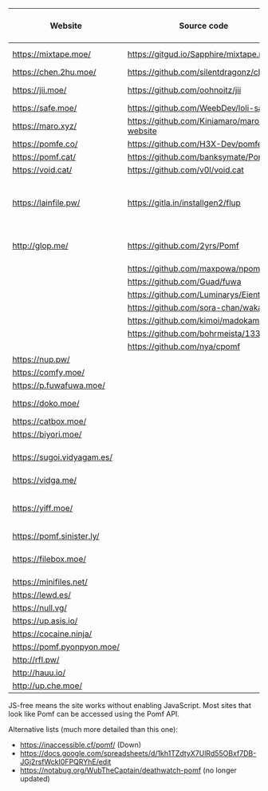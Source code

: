 | Website                 | Source code                             | Size limit (MiB) | Notes                             | Status 
|-------------------------|-----------------------------------------|------------------|-----------------------------------|---------
| https://mixtape.moe/    | https://gitgud.io/Sapphire/mixtape.moe  | 100              | Pastebin, voice                   | Down (07/Aug/17) 
| https://chen.2hu.moe/   | https://github.com/silentdragonz/chen   | 50               |                                   | Up 
| https://jii.moe/        | https://github.com/oohnoitz/jii         | 150              | JS-free                           | Down (01/Aug/17) 
| https://safe.moe/       | https://github.com/WeebDev/loli-safe    | 200              | Pastebin                          | Up 
| https://maro.xyz/       | https://github.com/Kiniamaro/maro.xyz-website | 50         |                                   | Up 
| https://pomfe.co/       | https://github.com/H3X-Dev/pomfe.co     | 100              |                                   | Up 
| https://pomf.cat/       | https://github.com/banksymate/Pomf      | 75               |                                   | Up 
| https://void.cat/       | https://github.com/v0l/void.cat         | 2048             |                                   | Up 
| https://lainfile.pw/    | https://gitla.in/installgen2/flup       | 8                | Public uploads, JS-free, original filenames | Up 
| http://glop.me/         | https://github.com/2yrs/Pomf            | 10               | Uses [IPFS][0], pastebin          | Up 
|                         | https://github.com/maxpowa/npomf        |                  |                                   | 
|                         | https://github.com/Guad/fuwa            |                  | JS-free                           | 
|                         | https://github.com/Luminarys/Eientei    |                  |                                   | 
|                         | https://github.com/sora-chan/wakaba     |                  | JS-free                           | 
|                         | https://github.com/kimoi/madokami.com   |                  |                                   | 
|                         | https://github.com/bohrmeista/1338      |                  |                                   | 
|                         | https://github.com/nya/cpomf            |                  |                                   | 
| https://nup.pw/         |                                         | 150              | JS-free                           | Up 
| https://comfy.moe/      |                                         | 512              |                                   | Up 
| https://p.fuwafuwa.moe/ |                                         | 50               | JS-free                           | Up 
| https://doko.moe/       |                                         | 2048             | Rude, JS-free                     | Up 
| https://catbox.moe/     |                                         | 200              | JS-free                           | Up 
| https://biyori.moe/     |                                         | 100              |                                   | Up 
| https://sugoi.vidyagam.es/ |                                      | 100              | Nice colors, pastebin             | Up 
| https://vidga.me/       |                                         | 100              | JS-free                           | Up 
| https://yiff.moe/       |                                         | 512              | Nice colors, metadata stripping   | Down 
| https://pomf.sinister.ly/ |                                       | 100              |                                   | Up 
| https://filebox.moe/    |                                         | 3000             | Nice colors, JS-free              | Up 
| https://minifiles.net/  |                                         | 100              |                                   | Up 
| https://lewd.es/        |                                         | 500              | JS-free                           | Down 
| https://null.vg/        |                                         | 128              |                                   | Up 
| https://up.asis.io/     |                                         | 100              |                                   | Up 
| https://cocaine.ninja/  |                                         | 32               | JS-free                           | Up 
| https://pomf.pyonpyon.moe/ |                                      | 50               |                                   | Up 
| http://rfl.pw/          |                                         | 250              |                                   | Up 
| http://hauu.io/         |                                         | 128              | JS-free                           | Up 
| http://up.che.moe/      |                                         | 50               |                                   | Up 


JS-free means the site works without enabling JavaScript. Most sites that look like Pomf can be accessed
using the Pomf API.

Alternative lists (much more detailed than this one):
 - https://inaccessible.cf/pomf/ (Down)
 - https://docs.google.com/spreadsheets/d/1kh1TZdtyX7UlRd55OBxf7DB-JGj2rsfWckI0FPQRYhE/edit
 - https://notabug.org/WubTheCaptain/deathwatch-pomf (no longer updated)

[0]: http://ipfs.io/
